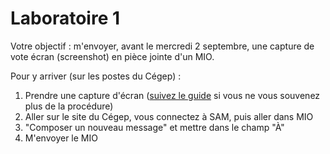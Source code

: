 # Laboratoire 1
Votre objectif : m'envoyer, avant le mercredi 2 septembre, une capture de vote écran (screenshot) en pièce jointe d'un MIO.

Pour y arriver (sur les postes du Cégep) :
1. Prendre une capture d'écran ([suivez le guide](/windows#capture-décran/) si vous ne vous souvenez plus de la procédure)
2. Aller sur le site du Cégep, vous connectez à SAM, puis aller dans MIO
3. "Composer un nouveau message" et mettre dans le champ "À"
4. M'envoyer le MIO
